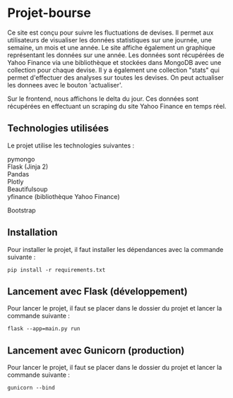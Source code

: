 # Projet-bourse
Ce site est conçu pour suivre les fluctuations de devises. Il permet aux utilisateurs de visualiser les données statistiques sur une journée, une semaine, un mois et une année. Le site affiche également un graphique représentant les données sur une année. Les données sont récupérées de Yahoo Finance via une bibliothèque et stockées dans MongoDB avec une collection pour chaque devise. Il y a également une collection "stats" qui permet d'effectuer des analyses sur toutes les devises. On peut actualiser les donnees avec le bouton 'actualiser'.

Sur le frontend, nous affichons le delta du jour. Ces données sont récupérées en effectuant un scraping du site Yahoo Finance en temps réel.

## Technologies utilisées
Le projet utilise les technologies suivantes :

pymongo\
Flask (Jinja 2)\
Pandas\
Plotly\
Beautifulsoup\
yfinance (bibliothèque Yahoo Finance)

Bootstrap

## Installation
Pour installer le projet, il faut installer les dépendances avec la commande suivante :
```
pip install -r requirements.txt
```

## Lancement avec Flask (développement)
Pour lancer le projet, il faut se placer dans le dossier du projet et lancer la commande suivante :
```
flask --app=main.py run
```

## Lancement avec Gunicorn (production)
Pour lancer le projet, il faut se placer dans le dossier du projet et lancer la commande suivante :
```
gunicorn --bind
```


